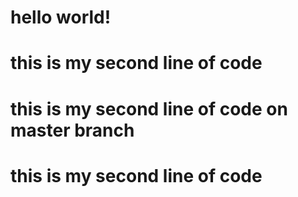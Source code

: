 # hello world!
# this is my second line of code
# this is my second line of code on master branch
# this is my second line of code
